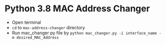 # Python 3.8 MAC Address Changer<br>
* Open terminal<br>
* ```cd``` to ```mac-address-changer``` directory<br>
* Run mac_changer py file by ```python mac_changer.py -i interface_name -m desired_MAC_Address```<br>
